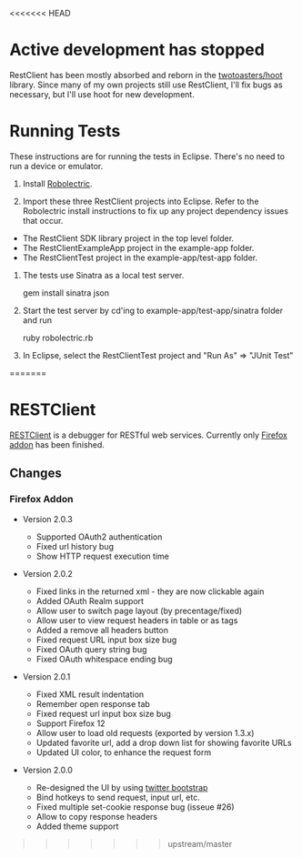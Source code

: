 <<<<<<< HEAD
# Active development has stopped

RestClient has been mostly absorbed and reborn in the [twotoasters/hoot]("https://github.com/twotoasters/hoot") library. Since many of my own projects still use RestClient, I'll fix bugs as necessary, but I'll use hoot for new development.

# Running Tests

These instructions are for running the tests in Eclipse. There's no need to run a device or emulator.

1. Install [Robolectric](http://pivotal.github.com/robolectric/).

1. Import these three RestClient projects into Eclipse. Refer to the Robolectric install instructions to fix up any project dependency issues that occur.

  * The RestClient SDK library project in the top level folder.
  * The RestClientExampleApp project in the example-app folder.
  * The RestClientTest project in the example-app/test-app folder.

1. The tests use Sinatra as a local test server.

    gem install sinatra json
    
1. Start the test server by cd'ing to example-app/test-app/sinatra folder and run

    ruby robolectric.rb

1. In Eclipse, select the RestClientTest project and "Run As" => "JUnit Test"



  

=======
# RESTClient

[RESTClient](http://restclient.net) is a debugger for RESTful web services. Currently only [Firefox addon](https://addons.mozilla.org/en-US/firefox/addon/9780/) has been finished.

## Changes


### Firefox Addon

* Version 2.0.3
  * Supported OAuth2 authentication
  * Fixed url history bug
  * Show HTTP request execution time
  
* Version 2.0.2
  * Fixed links in the returned xml - they are now clickable again
  * Added OAuth Realm support
  * Allow user to switch page layout (by precentage/fixed)
  * Allow user to view request headers in table or as tags
  * Added a remove all headers button
  * Fixed request URL input box size bug
  * Fixed OAuth query string bug
  * Fixed OAuth whitespace ending bug

* Version 2.0.1
  * Fixed XML result indentation
  * Remember open response tab
  * Fixed request url input box size bug
  * Support Firefox 12
  * Allow user to load old requests (exported by version 1.3.x)
  * Updated favorite url, add a drop down list for showing favorite URLs
  * Updated UI color, to enhance the request form

* Version 2.0.0
  * Re-designed the UI by using [twitter bootstrap](twitter.github.com/bootstrap/)
  * Bind hotkeys to send request, input url, etc.
  * Fixed multiple set-cookie response bug  (isseue #26)
  * Allow to copy response headers
  * Added theme support
>>>>>>> upstream/master
